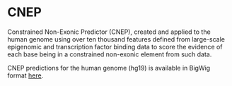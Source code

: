 # CNEP
Constrained Non-Exonic Predictor (CNEP), created and applied to the human genome using over ten thousand features defined from large-scale epigenomic and transcription factor binding data to score the evidence of each base being in a constrained non-exonic element from such data.

CNEP predictions for the human genome (hg19) is available in BigWig format [here](https://ernst.cass.idre.ucla.edu/public/CNEPpredictions/cnep.bw). 
